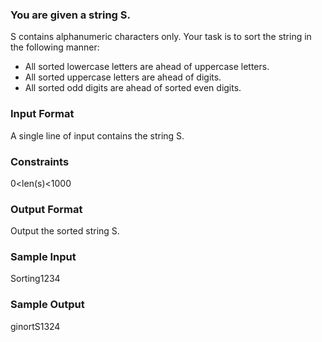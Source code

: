 ### You are given a string S.

S contains alphanumeric characters only.
Your task is to sort the string in the following manner:

- All sorted lowercase letters are ahead of uppercase letters.
- All sorted uppercase letters are ahead of digits.
- All sorted odd digits are ahead of sorted even digits.

### Input Format

A single line of input contains the string S.

### Constraints

0<len(s)<1000

### Output Format

Output the sorted string S.

### Sample Input

Sorting1234

### Sample Output

ginortS1324
